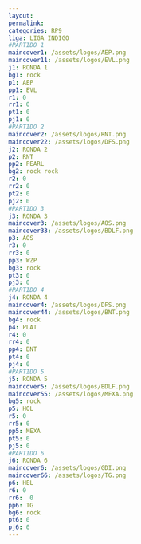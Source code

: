 ```yaml
---
layout: 
permalink: 
categories: RP9
liga: LIGA INDIGO
#PARTIDO 1
maincover1: /assets/logos/AEP.png
maincover11: /assets/logos/EVL.png
j1: RONDA 1
bg1: rock
p1: AEP
pp1: EVL
r1: 0
rr1: 0
pt1: 0
pj1: 0
#PARTIDO 2
maincover2: /assets/logos/RNT.png
maincover22: /assets/logos/DFS.png
j2: RONDA 2
p2: RNT
pp2: PEARL
bg2: rock rock
r2: 0
rr2: 0
pt2: 0
pj2: 0
#PARTIDO 3
j3: RONDA 3
maincover3: /assets/logos/AOS.png
maincover33: /assets/logos/BDLF.png
p3: AOS
r3: 0
rr3: 0
pp3: WZP
bg3: rock
pt3: 0
pj3: 0
#PARTIDO 4
j4: RONDA 4
maincover4: /assets/logos/DFS.png
maincover44: /assets/logos/BNT.png
bg4: rock 
p4: PLAT
r4: 0
rr4: 0
pp4: BNT
pt4: 0
pj4: 0
#PARTIDO 5
j5: RONDA 5
maincover5: /assets/logos/BDLF.png
maincover55: /assets/logos/MEXA.png
bg5: rock 
p5: HOL
r5: 0
rr5: 0
pp5: MEXA
pt5: 0
pj5: 0
#PARTIDO 6
j6: RONDA 6
maincover6: /assets/logos/GDI.png
maincover66: /assets/logos/TG.png
p6: HEL
r6: 0
rr6:  0
pp6: TG
bg6: rock
pt6: 0
pj6: 0
---
```

